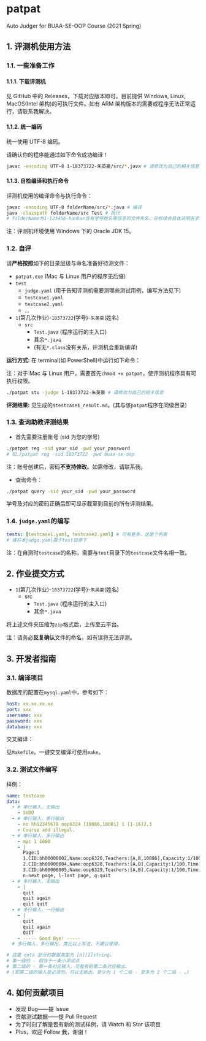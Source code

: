 # patpat

Auto Judger for BUAA-SE-OOP Course (2021 Spring)

## 1. 评测机使用方法

### 1.1. 一些准备工作

#### 1.1.1. 下载评测机

见 GitHub 中的 Releases，下载对应版本即可。目前提供 Windows, Linux, MacOS(Intel 架构)的可执行文件。如有 ARM 架构版本的需要或程序无法正常运行，请联系我解决。

#### 1.1.2. 统一编码

统一使用 UTF-8 编码。

请确认你的程序能通过如下命令成功编译！

```bash
javac -encoding UTF-8 1-18373722-朱英豪/src/*.java # 请修改为自己的相关信息
```

#### 1.1.3. 自检编译和执行命令

评测机使用的编译命令与执行命令：

```bash
javac -encoding UTF-8 folderName/src/*.java # 编译
java -classpath folderName/src Test # 执行
# folderName为1-123456-hanhan含有学号姓名等信息的文件夹名，在后续会具体说明各字段含义。
```

注：评测机环境使用 Windows 下的 Oracle JDK 15。

### 1.2. 自评

请**严格按照**如下的目录层级与命名准备好待测文件：

- `patpat.exe` (Mac 与 Linux 用户的程序无后缀)
- `test`
  - `judge.yaml` (用于告知评测机需要测哪些测试用例，编写方法见下)
  - `testcase1.yaml`
  - `testcase2.yaml`
  - ...
- `1`(第几次作业)-`18373722`(学号)-`朱英豪`(姓名)
  - `src`
    - `Test.java` (程序运行的主入口)
    - 其余`*.java`
    - (有无`*.class`没有关系，评测机会重新编译)

**运行方式:** 在 terminal(如 PowerShell)中运行如下命令：

注：对于 Mac 与 Linux 用户，需要首先`chmod +x patpat`，使评测机程序具有可执行权限。

```bash
./patpat stu -judge 1-18373722-朱英豪 # 请修改为自己的相关信息
```

**评测结果:** 见生成的`$testcase$_result.md`。(其与该`patpat`程序在同级目录)

### 1.3. 查询助教评测结果

- 首先需要注册账号 (sid 为您的学号)

```bash
./patpat reg -sid your_sid -pwd your_password
# 如./patpat reg -sid 18373722 -pwd buaa-se-oop
```

注：账号创建后，密码**不支持修改**。如需修改，请联系我。

- 查询命令：

```bash
./patpat query -sid your_sid -pwd your_password
```

学号及对应的密码正确后即可显示截至到目前的所有评测结果。

### 1.4. `judge.yaml`的编写

```yaml
tests: [testcase1.yaml, testcase2.yaml] # 可有更多，这是个列表
# 请将本judge.yaml置于test目录下
```

注：在自测时`testcase`的名称，需要与`test`目录下的`testcase`文件名相一致。

## 2. 作业提交方式

- `1`(第几次作业)-`18373722`(学号)-`朱英豪`(姓名)
  - src
    - `Test.java` (程序运行的主入口)
    - 其余`*.java`

将上述文件夹压缩为`zip`格式后，上传至云平台。

注：请务必**反复确认**文件的命名，如有误将无法评测。

## 3. 开发者指南

### 3.1. 编译项目

数据库的配置在`mysql.yaml`中，参考如下：

```yaml
host: xx.xx.xx.xx
port: xxx
username: xxx
password: xxx
database: xxx
```

交叉编译：

见`Makefile`。一键交叉编译可使用`make`。

### 3.2. 测试文件编写

样例：

```yaml
name: testcase
data:
  - # 单行输入，无输出
    - SUDO
  - # 单行输入，单行输出
    - nc hh12345678 oop6324 [10086,10001] 1 [1-16]2,3
    - Course add illegal.
  - # 单行输入，多行输出
    - myc 1 1000
    - |
      Page:1
      1.CID:bh00000002,Name:oop6326,Teachers:[A,B,10086],Capacity:1/100,Time:[1-10]1,5
      2.CID:bh00000004,Name:oop6328,Teachers:[A,B],Capacity:1/100,Time:[11-18]1,5
      3.CID:bh00000005,Name:oop6329,Teachers:[A,B],Capacity:1/100,Time:[1-18]1,6
      n-next page, l-last page, q-quit
  - # 多行输入，无输出
    - |
      quit
      quit again
      quit quit
  - # 多行输入，一行输出
    - |
      quit
      quit again
      QUIT
    - ----- Good Bye! -----
  # 多行输入，多行输出，类比以上写法，不建议使用。

# 这里 data 部分的数据类型为 [n][2]string。
# 第一级的 - 相当于一条小测试点
# 第二级的 - 第一条对应输入，可能有的第二条对应输出。
# (即第二级的输入是必须的，可以无输出。至少为 1 个二级 - 至多为 2 个二级 - 。)
```

## 4. 如何贡献项目

- 发现 Bug——提 Issue
- 贡献测试数据——提 Pull Request
- 为了时刻了解是否有新的测试样例，请 Watch 和 Star 该项目
- Plus，欢迎 Follow 我，谢谢！
